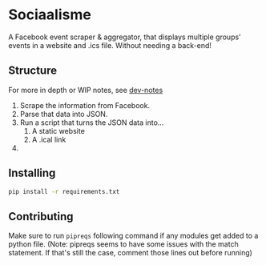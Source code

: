 # Sociaalisme

A Facebook event scraper & aggregator, that displays multiple groups' events in a website and .ics file. Without needing a back-end!

## Structure
For more in depth or WIP notes, see [dev-notes](dev-notes.md)

1. Scrape the information from Facebook.
2. Parse that data into JSON.
3. Run a script that turns the JSON data into...
    1. A static website
    2. A .ical link
4. 



## Installing
```bash
pip install -r requirements.txt

```

## Contributing

Make sure to run `pipreqs` following command if any modules get added to a python file.
(Note: pipreqs seems to have some issues with the match statement. If that's still the case, comment those lines out before running)
